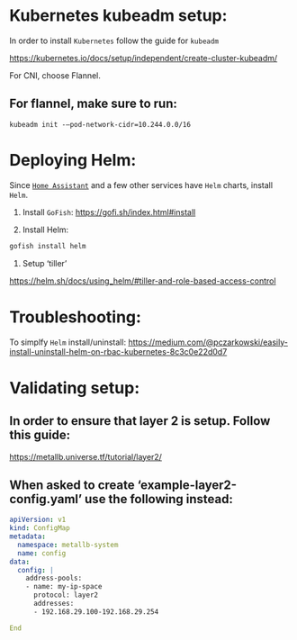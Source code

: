 # Kubernetes kubeadm setup:
In order to install `Kubernetes` follow the guide for `kubeadm`

https://kubernetes.io/docs/setup/independent/create-cluster-kubeadm/

For CNI, choose Flannel.

## For flannel, make sure to run:

```
kubeadm init -—pod-network-cidr=10.244.0.0/16
```

# Deploying Helm:
Since [`Home Assistant`](https://www.home-assistant.io/) and a few other services have `Helm` charts, install `Helm`.

1) Install `GoFish`: https://gofi.sh/index.html#install

1) Install Helm:

```bash
gofish install helm
```

1) Setup ‘tiller’

https://helm.sh/docs/using_helm/#tiller-and-role-based-access-control

# Troubleshooting:

To simplfy `Helm` install/uninstall:
https://medium.com/@pczarkowski/easily-install-uninstall-helm-on-rbac-kubernetes-8c3c0e22d0d7

# Validating setup:
## In order to ensure that layer 2 is setup. Follow this guide:
https://metallb.universe.tf/tutorial/layer2/

## When asked to create ‘example-layer2-config.yaml’ use the following instead:

```yaml
apiVersion: v1
kind: ConfigMap
metadata:
  namespace: metallb-system
  name: config
data:
  config: |
    address-pools:
    - name: my-ip-space
      protocol: layer2
      addresses:
      - 192.168.29.100-192.168.29.254

End
```
